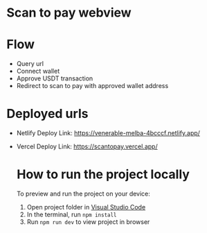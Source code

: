 # Scan to pay webview

# Flow
- Query url
- Connect wallet
- Approve USDT transaction
- Redirect to scan to pay with approved wallet address

# Deployed urls
- Netlify Deploy Link: https://venerable-melba-4bcccf.netlify.app/
- Vercel Deploy Link: https://scantopay.vercel.app/

  # How to run the project locally
  To preview and run the project on your device:
  1) Open project folder in <a href="https://code.visualstudio.com/download">Visual Studio Code</a>
  2) In the terminal, run `npm install`
  3) Run `npm run dev` to view project in browser
  

